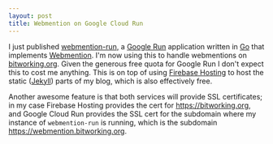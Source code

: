 ```yaml
---
layout: post
title: Webmention on Google Cloud Run
---
```



I just published
[webmention-run,](https://github.com/jcgregorio/webmention-run) a [Google
Run](https://cloud.google.com/run/docs/) application written in
[Go](https://golang.org) that implements
[Webmention](https://indieweb.org/Webmention). I'm now using this to handle
webmentions on [bitworking.org](http://bitworking.org). Given the generous free
quota for Google Run I don't expect this to cost me anything. This is on top of
using [Firebase Hosting](https://firebase.google.com/docs/hosting) to host the
static ([Jekyll](https://jekyllrb.com/)) parts of my blog, which is also
effectively free.

Another awesome feature is that both services will provide SSL certificates; in
my case Firebase Hosting provides the cert for https://bitworking.org, and
Google Cloud Run provides the SSL cert for the subdomain where my instance of
`webmention-run` is running, which is the subdomain
https://webmention.bitworking.org.
